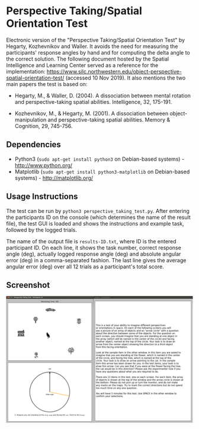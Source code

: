 # Perspective Taking/Spatial Orientation Test
Electronic version of the "Perspective Taking/Spatial Orientation Test" by Hegarty, Kozhevnikov and Waller. It avoids
the need for measuring the participants' response angles by hand and for computing the delta angle to the correct solution. The following document hosted by the Spatial Intelligence and Learning Center served as a reference for the implementation: https://www.silc.northwestern.edu/object-perspective-spatial-orientation-test/ (accessed 10 Nov 2019).
It also mentions the two main papers the test is based on:

 * Hegarty, M., & Waller, D. (2004). A dissociation between mental rotation and perspective-taking spatial abilities. Intelligence, 32, 175-191.

 * Kozhevnikov, M., & Hegarty, M. (2001). A dissociation between object-manipulation and perspective-taking spatial abilities. Memory & Cognition, 29, 745-756.
 
## Dependencies
 * Python3 (`sudo apt-get install python3` on Debian-based systems) - http://www.python.org/
 * Matplotlib (`sudo apt-get install python3-matplotlib` on Debian-based systems) - http://matplotlib.org/
 
## Usage Instructions
The test can be run by `python3 perspective_taking_test.py`. After entering the participants ID on the console (which determines the name of the result file),
the test GUI is loaded and shows the instructions and example task, followed by the logged trials. 

The name of the output file is `results-ID.txt`, where ID is the entered participant ID. On each line, it shows the
task number, correct response angle (deg), actually logged response angle (deg) and absolute angular error (deg) in a comma-separated fashion. The last
line gives the average angular error (deg) over all 12 trials as a participant's total score.

## Screenshot
![Screenshot](screenshot.png)
 
